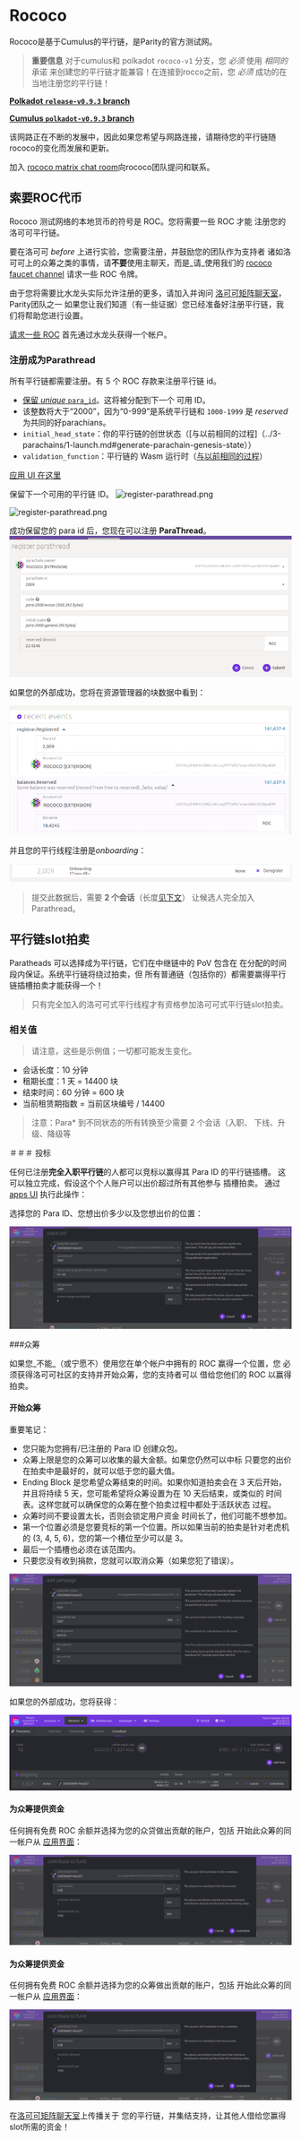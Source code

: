 # Rococo

Rococo是基于Cumulus的平行链，是Parity的官方测试网。


> **重要信息** 对于cumulus和 polkadot `rococo-v1` 分支，您 _必须_ 使用 _相同的_ 承诺
> 来创建您的平行链才能兼容！在连接到rocco之前，您 _必须_ 成功的在当地注册您的平行链！

**[Polkadot `release-v0.9.3` branch](https://github.com/paritytech/polkadot/tree/release-v0.9.3)**

**[Cumulus `polkadot-v0.9.3` branch](https://github.com/paritytech/cumulus/tree/polkadot-v0.9.3)**


该网路正在不断的发展中，因此如果您希望与网路连接，请期待您的平行链随rococo的变化而发展和更新。

加入 [rococo matrix chat room](https://matrix.to/#/#rococo:matrix.parity.io)向rococo团队提问和联系。 

## 索要ROC代币

Rococo 测试网络的本地货币的符号是 ROC。您将需要一些 ROC 才能
注册您的洛可可平行链。

要在洛可可 _before_ 上进行实验，您需要注册，并鼓励您的团队作为支持者
诸如洛可可上的众筹之类的事情，请**不要**使用主聊天，而是_请_使用我们的
[rococo faucet channel](https://matrix.to/#/#rococo-faucet:matrix.org) 请求一些 ROC 令牌。

由于您将需要比水龙头实际允许注册的更多，请加入并询问
[洛可可矩阵聊天室](https://matrix.to/#/#rococo:matrix.parity.io)，Parity团队之一
如果您让我们知道（有一些证据）您已经准备好注册平行链，我们将帮助您进行设置。

[请求一些 ROC](en/6-register/1-register?id=request-roc-tokens) 首先通过水龙头获得一个帐户。

### 注册成为Parathread

所有平行链都需要注册。有 5 个 ROC 存款来注册平行链 id。

- [保留 _unique_ `para_id`](en/2-relay-chain/2-reserve)。这将被分配到下一个
 可用 ID。
- 该整数将大于“2000”，因为“0-999”是系统平行链和
  `1000-1999` 是 _reserved_ 为共同的好parachians。
- `initial_head_state`：你的平行链的创世状态（[与以前相同的过程]（../3-parachains/1-launch.md#generate-parachain-genesis-state））
- `validation_function`：平行链的 Wasm 运行时（[与以前相同的过程](../3-parachains/1-launch.md##obtain-wasm-runtime-validation-function)）

[应用 UI 在这里](https://polkadot.js.org/apps/?rpc=wss%3A%2F%2Frococo-rpc.polkadot.io#/parachains/parathreads)

保留下一个可用的平行链 ID。
![register-parathread.png](../../assets/img/register-para-id-1.png)

![register-parathread.png](../../assets/img/register-para-id-2.png)

成功保留您的 para id 后，您现在可以注册 **ParaThread**。
![register-parathread.png](../../assets/img/register-parathread.png)

如果您的外部成功，您将在资源管理器的块数据中看到：

![parathread-register-success.png](../../assets/img/parathread-register-success.png)

并且您的平行线程注册是*onboarding*：

![parathread-onboarding.png](../../assets/img/parathread-onboarding.png)


> 提交此数据后，需要 **2 个会话**（长度[见下文](#relevant-values)）
> 让候选人完全加入 Parathread。

## 平行链slot拍卖

Paratheads 可以选择成为平行链，它们在中继链中的 PoV 包含在
在分配的时间段内保证。系统平行链将绕过拍卖，但
所有普通链（包括你的）都需要赢得平行链插槽拍卖才能获得一个！

> 只有完全加入的洛可可式平行线程才有资格参加洛可可式平行链slot拍卖。

### 相关值

> 请注意，这些是示例值；一切都可能发生变化。

- 会话长度：10 分钟
- 租期长度：1 天 = 14400 块
- 结束时间：60 分钟 = 600 块
- 当前租赁期指数 = 当前区块编号 / 14400

> 注意：Para* 到不同状态的所有转换至少需要 2 个会话（入职、
> 下线、升级、降级等

＃＃＃ 投标

任何已注册**完全入职平行链**的人都可以竞标以赢得其 Para ID 的平行链插槽。
这可以独立完成，假设这个个人账户可以出价超过所有其他参与
插槽拍卖。
通过 [apps UI](https://polkadot.js.org/apps/?rpc=wss%3A%2F%2Frococo-rpc.polkadot.io#/parachains/auctions) 执行此操作：

选择您的 Para ID、您想出价多少以及您想出价的位置：

![parachain-bid.png](../../assets/img/parachain-bid.png)

###众筹

如果您_不能_（或宁愿不）使用您在单个帐户中拥有的 ROC 赢得一个位置，您
必须获得洛可可社区的支持并开始众筹，您的支持者可以
借给您他们的 ROC 以赢得拍卖。

#### 开始众筹

重要笔记：

- 您只能为您拥有/已注册的 Para ID 创建众包。
- 众筹上限是您的众筹可以收集的最大金额。如果您仍然可以中标
  只要您的出价在拍卖中是最好的，就可以低于您的最大值。
- Ending Block 是您希望众筹结束的时间。如果你知道拍卖会在 3 天后开始，
  并且将持续 5 天，您可能希望将众筹设置为在 10 天后结束，或类似的
  时间表。这样您就可以确保您的众筹在整个拍卖过程中都处于活跃状态
  过程。
- 众筹时间不要设置太长，否则会锁定用户资金
  时间长了，他们可能不想参加。
- 第一个位置必须是您要竞标的第一个位置。所以如果当前的拍卖是针对老虎机的
  (3, 4, 5, 6)，您的第一个槽位至少可以是 3。
- 最后一个插槽也必须在该范围内。
- 只要您没有收到捐款，您就可以取消众筹（如果您犯了错误）。

![parachain-crowdloan.png](../../assets/img/parachain-crowdloan.png)

如果您的外部成功，您将获得：

![crowdloan-success.png](../../assets/img/crowdloan-success.png)

#### 为众筹提供资金

任何拥有免费 ROC 余额并选择为您的众贷做出贡献的账户，包括
开始此众筹的同一帐户从
[应用界面](https://polkadot.js.org/apps/?rpc=wss%3A%2F%2Frococo-rpc.polkadot.io#/parachains/crowdloan)：

![crowdloan-contribute.png](../../assets/img/crowdloan-contribute.png)

#### 为众筹提供资金

任何拥有免费 ROC 余额并选择为您的众筹做出贡献的账户，包括
开始此众筹的同一帐户从
[应用界面](https://polkadot.js.org/apps/?rpc=wss%3A%2F%2Frococo-rpc.polkadot.io#/parachains/crowdloan)：

![crowdloan-contribute.png](../../assets/img/crowdloan-contribute.png)

在[洛可可矩阵聊天室](https://matrix.to/#/#rococo:matrix.parity.io)上传播关于
您的平行链，并集结支持，让其他人借给您赢得slot所需的资金！

